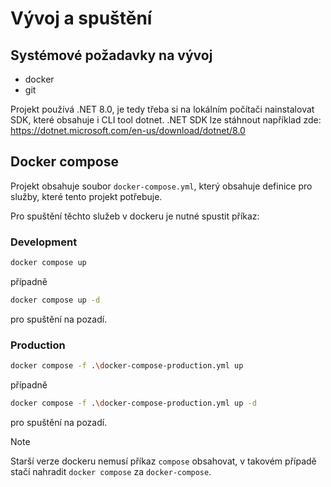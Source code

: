 # Vývoj a spuštění

## Systémové požadavky na vývoj

- docker
- git

Projekt používá .NET 8.0, je tedy třeba si na lokálním počítači nainstalovat SDK,
které obsahuje i CLI tool dotnet. .NET SDK lze stáhnout například zde: https://dotnet.microsoft.com/en-us/download/dotnet/8.0

## Docker compose

Projekt obsahuje soubor `docker-compose.yml`, který obsahuje definice pro služby, které tento projekt potřebuje.

Pro spuštění těchto služeb v dockeru je nutné spustit příkaz:
### Development
```bash
docker compose up
```
případně
```bash
docker compose up -d
```
pro spuštění na pozadí.

### Production
```bash
docker compose -f .\docker-compose-production.yml up
```
případně
```bash
docker compose -f .\docker-compose-production.yml up -d
```
pro spuštění na pozadí.

> [!NOTE]
> Starší verze dockeru nemusí příkaz `compose` obsahovat, v takovém případě stačí nahradit `docker compose` za `docker-compose`.

